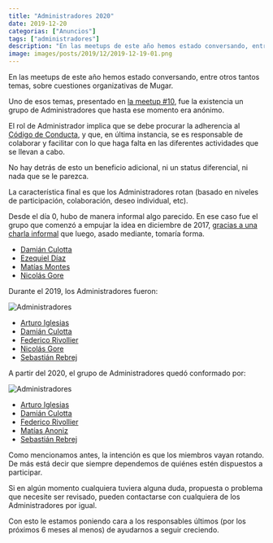 ```yaml
---
title: "Administradores 2020"
date: 2019-12-20
categorias: ["Anuncios"]
tags: ["administradores"]
description: "En las meetups de este año hemos estado conversando, entre otros tantos temas, sobre cuestiones organizativas de Mugar."
image: images/posts/2019/12/2019-12-19-01.png
---
```


En las meetups de este año hemos estado conversando, entre otros tantos temas, sobre cuestiones organizativas de Mugar.

Uno de esos temas, presentado en [la meetup #10](/posts/recap-del-meetup-10-en-buenos-aires/), fue la existencia un grupo de Administradores que hasta ese momento era anónimo.

El rol de Administrador implica que se debe procurar la adherencia al [Código de Conducta](/codigo-de-conducta/), y que, en última instancia, se es responsable de colaborar y facilitar con lo que haga falta en las diferentes actividades que se llevan a cabo.

No hay detrás de esto un beneficio adicional, ni un status diferencial, ni nada que se le parezca.

La característica final es que los Administradores rotan (basado en niveles de participación, colaboración, deseo individual, etc).

Desde el día 0, hubo de manera informal algo parecido. En ese caso fue el grupo que comenzó a empujar la idea en diciembre de 2017, [gracias a una charla informal](https://twitter.com/eezequiel/status/931650191828058112) que luego, asado mediante, tomaría forma.

* [Damián Culotta](https://www.linkedin.com/in/damianculotta/)
* [Ezequiel Díaz](https://www.linkedin.com/in/eezequiel/)
* [Matías Montes](https://www.linkedin.com/in/matimon/)
* [Nicolás Gore](https://www.linkedin.com/in/nicolasgore/)

Durante el 2019, los Administradores fueron:

![Administradores](/images/posts/2019/12/2019-12-20-01.png#center)

* [Arturo Iglesias](https://www.linkedin.com/in/arturoiglesias/)
* [Damián Culotta](https://www.linkedin.com/in/damianculotta/)
* [Federico Rivollier](https://www.linkedin.com/in/federicorivollier/)
* [Nicolás Gore](https://www.linkedin.com/in/nicolasgore/)
* [Sebastián Rebrej](https://www.linkedin.com/in/sebastianrebrej/)

A partir del 2020, el grupo de Administradores quedó conformado por:

![Administradores](/images/posts/2019/12/2019-12-20-02.png#center)

* [Arturo Iglesias](https://www.linkedin.com/in/arturoiglesias/)
* [Damián Culotta](https://www.linkedin.com/in/damianculotta/)
* [Federico Rivollier](https://www.linkedin.com/in/federicorivollier/)
* [Matías Anoniz](https://www.linkedin.com/in/matiasanoniz/)
* [Sebastián Rebrej](https://www.linkedin.com/in/sebastianrebrej/)

Como mencionamos antes, la intención es que los miembros vayan rotando. De más está decir que siempre dependemos de quiénes estén dispuestos a participar.

Si en algún momento cualquiera tuviera alguna duda, propuesta o problema que necesite ser revisado, pueden contactarse con cualquiera de los Administradores por igual.

Con esto le estamos poniendo cara a los responsables últimos (por los próximos 6 meses al menos) de ayudarnos a seguir creciendo.